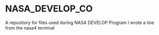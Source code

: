 # NASA_DEVELOP_CO
A repository for files used during NASA DEVELOP Program
I wrote a line from the nasa4 terminal
